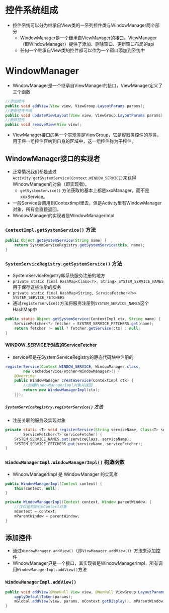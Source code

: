 # 控件系统组成
* 控件系统可以分为继承自View类的一系列控件类与WindowManager两个部分
    * WindowManager是一个继承自ViewManager的接口。ViewManager（即WindowManager）提供了添加、删除窗口、更新窗口布局的api
    * 任何一个继承自View类的控件都可以作为一个窗口添加到系统中

# WindowManager
* WindowManager是一个继承自ViewManager的接口，ViewManager定义了三个函数
```java
//添加控件
public void addView(View view, ViewGroup.LayoutParams params);
//更新控件布局
public void updateViewLayout(View view, ViewGroup.LayoutParams params);
//删除控件
public void removeView(View view);
```
* ViewManager接口的另一个实现类是ViewGroup，它是容器类控件的基类，用于将一组控件容纳到自身的区域中，这一组控件称为子控件。

## WindowManager接口的实现者
* 正常情况我们都是通过`Activity.getSystemService(Context.WINDOW_SERVICE)`来获得WindowManager的对象（即实现者)。
    * `getSystemService()` 方法获取的基本上都是xxxManager，而不是xxxService。
* 一般Service会调用到ContextImpl里去，但是Activity里有WindowManager对象，所有会直接返回。
* WindowManager的实现者是WindowManagerImpl

### `ContextImpl.getSystemService()` 方法
```java
public Object getSystemService(String name) {
    return SystemServiceRegistry.getSystemService(this, name);
}
```

### `SystemServiceRegistry.getSystemService()` 方法
* SystemServiceRegistry即系统服务注册的地方
* `private static final HashMap<Class<?>, String> SYSTEM_SERVICE_NAMES` 用于保存这些注册的服务
* `private static final HashMap<String, ServiceFetcher<?>> SYSTEM_SERVICE_FETCHERS`
* 通过`registerService()`方法将服务注册到`SYSTEM_SERVICE_NAMES`这个HashMap中
```java
public static Object getSystemService(ContextImpl ctx, String name) {
    ServiceFetcher<?> fetcher = SYSTEM_SERVICE_FETCHERS.get(name);
    return fetcher != null ? fetcher.getService(ctx) : null;
}
```

#### WINDOW_SERVICE所对应的ServiceFetcher
* service都是在SystemServiceRegistry的静态代码块中注册的
```java
registerService(Context.WINDOW_SERVICE, WindowManager.class,
        new CachedServiceFetcher<WindowManager>() {
    @Override
    public WindowManager createService(ContextImpl ctx) {
        //创建WindowManagerImpl对象并返回
        return new WindowManagerImpl(ctx);
    }});
```

##### `SystemServiceRegistry.registerService()` 方法
* 注册关联的服务及实现对象
```java
private static <T> void registerService(String serviceName, Class<T> serviceClass,
        ServiceFetcher<T> serviceFetcher) {
    SYSTEM_SERVICE_NAMES.put(serviceClass, serviceName);
    SYSTEM_SERVICE_FETCHERS.put(serviceName, serviceFetcher);
}
```

### `WindowManagerImpl.WindowManagerImpl()` 构造函数
* WindowManagerImpl 是 WindowManager 的实现者
```java
public WindowManagerImpl(Context context) {
    this(context, null);
}

private WindowManagerImpl(Context context, Window parentWindow) {
    //仅仅是初始化mContext对象
    mContext = context;
    mParentWindow = parentWindow;
}
```

## 添加控件
* 通过`WindowManager.addView()`（即`ViewManager.addView()`）方法来添加控件
* WindowManager只是一个接口，其实现者是WindowManagerImpl，所有调用`WindowManagerImpl.addView()`方法
### `WindowManagerImpl.addView()`
```java
public void addView(@NonNull View view, @NonNull ViewGroup.LayoutParams params) {
    applyDefaultToken(params);
    mGlobal.addView(view, params, mContext.getDisplay(), mParentWindow);
}
```
